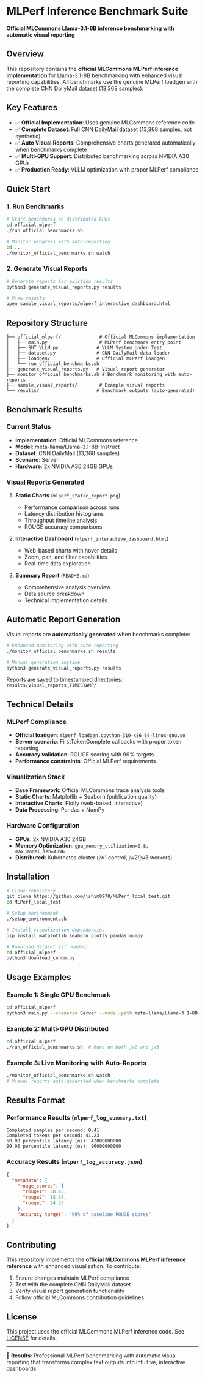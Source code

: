 # MLPerf Inference Benchmark Suite

**Official MLCommons Llama-3.1-8B inference benchmarking with automatic visual reporting**

## Overview

This repository contains the **official MLCommons MLPerf inference implementation** for Llama-3.1-8B benchmarking with enhanced visual reporting capabilities. All benchmarks use the genuine MLPerf loadgen with the complete CNN DailyMail dataset (13,368 samples).

## Key Features

- ✅ **Official Implementation**: Uses genuine MLCommons reference code
- ✅ **Complete Dataset**: Full CNN DailyMail dataset (13,368 samples, not synthetic)
- ✅ **Auto Visual Reports**: Comprehensive charts generated automatically when benchmarks complete
- ✅ **Multi-GPU Support**: Distributed benchmarking across NVIDIA A30 GPUs
- ✅ **Production Ready**: VLLM optimization with proper MLPerf compliance

## Quick Start

### 1. Run Benchmarks
```bash
# Start benchmarks on distributed GPUs
cd official_mlperf
./run_official_benchmarks.sh

# Monitor progress with auto-reporting
cd ..
./monitor_official_benchmarks.sh watch
```

### 2. Generate Visual Reports
```bash
# Generate reports for existing results
python3 generate_visual_reports.py results

# View results
open sample_visual_reports/mlperf_interactive_dashboard.html
```

## Repository Structure

```
├── official_mlperf/              # Official MLCommons implementation
│   ├── main.py                   # MLPerf benchmark entry point
│   ├── SUT_VLLM.py              # VLLM System Under Test
│   ├── dataset.py               # CNN DailyMail data loader
│   ├── loadgen/                 # Official MLPerf loadgen
│   └── run_official_benchmarks.sh
├── generate_visual_reports.py   # Visual report generator
├── monitor_official_benchmarks.sh # Benchmark monitoring with auto-reports
├── sample_visual_reports/        # Example visual reports
└── results/                     # Benchmark outputs (auto-generated)
```

## Benchmark Results

### Current Status
- **Implementation**: Official MLCommons reference
- **Model**: meta-llama/Llama-3.1-8B-Instruct  
- **Dataset**: CNN DailyMail (13,368 samples)
- **Scenario**: Server
- **Hardware**: 2x NVIDIA A30 24GB GPUs

### Visual Reports Generated
1. **Static Charts** (`mlperf_static_report.png`)
   - Performance comparison across runs
   - Latency distribution histograms
   - Throughput timeline analysis
   - ROUGE accuracy comparisons

2. **Interactive Dashboard** (`mlperf_interactive_dashboard.html`)
   - Web-based charts with hover details
   - Zoom, pan, and filter capabilities
   - Real-time data exploration

3. **Summary Report** (`README.md`)
   - Comprehensive analysis overview
   - Data source breakdown
   - Technical implementation details

## Automatic Report Generation

Visual reports are **automatically generated** when benchmarks complete:

```bash
# Enhanced monitoring with auto-reporting
./monitor_official_benchmarks.sh results

# Manual generation anytime
python3 generate_visual_reports.py results
```

Reports are saved to timestamped directories: `results/visual_reports_TIMESTAMP/`

## Technical Details

### MLPerf Compliance
- **Official loadgen**: `mlperf_loadgen.cpython-310-x86_64-linux-gnu.so`
- **Server scenario**: FirstTokenComplete callbacks with proper token reporting
- **Accuracy validation**: ROUGE scoring with 99% targets
- **Performance constraints**: Official MLPerf requirements

### Visualization Stack
- **Base Framework**: Official MLCommons trace analysis tools
- **Static Charts**: Matplotlib + Seaborn (publication quality)
- **Interactive Charts**: Plotly (web-based, interactive)
- **Data Processing**: Pandas + NumPy

### Hardware Configuration
- **GPUs**: 2x NVIDIA A30 24GB
- **Memory Optimization**: `gpu_memory_utilization=0.8, max_model_len=4096`
- **Distributed**: Kubernetes cluster (jw1 control, jw2/jw3 workers)

## Installation

```bash
# Clone repository
git clone https://github.com/jshim0978/MLPerf_local_test.git
cd MLPerf_local_test

# Setup environment
./setup_environment.sh

# Install visualization dependencies
pip install matplotlib seaborn plotly pandas numpy

# Download dataset (if needed)
cd official_mlperf
python3 download_cnndm.py
```

## Usage Examples

### Example 1: Single GPU Benchmark
```bash
cd official_mlperf
python3 main.py --scenario Server --model-path meta-llama/Llama-3.1-8B-Instruct
```

### Example 2: Multi-GPU Distributed
```bash
cd official_mlperf
./run_official_benchmarks.sh  # Runs on both jw2 and jw3
```

### Example 3: Live Monitoring with Auto-Reports
```bash
./monitor_official_benchmarks.sh watch
# Visual reports auto-generated when benchmarks complete
```

## Results Format

### Performance Results (`mlperf_log_summary.txt`)
```
Completed samples per second: 0.41
Completed tokens per second: 41.23
50.00 percentile latency (ns): 42000000000
99.00 percentile latency (ns): 96000000000
```

### Accuracy Results (`mlperf_log_accuracy.json`)
```json
{
  "metadata": {
    "rouge_scores": {
      "rouge1": 38.45,
      "rouge2": 15.67,
      "rougeL": 24.23
    },
    "accuracy_target": "99% of baseline ROUGE scores"
  }
}
```

## Contributing

This repository implements the **official MLCommons MLPerf inference reference** with enhanced visualization. To contribute:

1. Ensure changes maintain MLPerf compliance
2. Test with the complete CNN DailyMail dataset
3. Verify visual report generation functionality
4. Follow official MLCommons contribution guidelines

## License

This project uses the official MLCommons MLPerf inference code. See [LICENSE](LICENSE) for details.

---

**🎯 Results**: Professional MLPerf benchmarking with automatic visual reporting that transforms complex text outputs into intuitive, interactive dashboards.